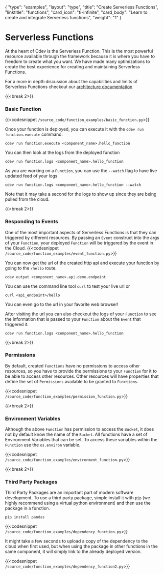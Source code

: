 {
    "type": "examples",
    "layout": "type",
    "title": "Create Serverless Functions",
    "linktitle": "functions",
    "card_icon": "ti-infinite",
    "card_body": "Learn to create and integrate Serverless functions",
    "weight": "1"
}


# Serverless Functions

At the heart of Cdev is the Serverless Function. This is the most powerful resource available through the framework because it is where you have to freedom to create what you want. We have made many optimizations to create the best experience for creating and maintaining Serverless Functions.


For a more in depth discussion about the capabilities and limits of Serverless Functions checkout our [architecture documentation](/docs/firstprinciples)

{{<break 2>}}
### Basic Function
{{<codesnippet `/source_code/function_examples/basic_function.py`>}}

Once your function is deployed, you can execute it with the `cdev run function.execute` command.
```
cdev run function.execute <component_name>.hello_function
```

You can then look at the logs from the deployed function
```
cdev run function.logs <component_name>.hello_function
```

As you are working on a `Function`, you can use the `--watch` flag to have live updated feed of your logs
```
cdev run function.logs <component_name>.hello_function --watch
```
Note that it may take a second for the logs to show up since they are being pulled from the cloud.


{{<break 2>}}
### Responding to Events
One of the most important aspects of Serverless Functions is that they can triggered by different resources. By passing an `Event` construct into the args of your `Function`, your deployed `Function` will be triggered by the event in the Cloud.
{{<codesnippet `/source_code/function_examples/event_function.py`>}}

You can now get the url of the created http api and execute your function by going to the `/hello` route.
```
cdev output <component_name>.api.demo.endpoint
```
You can use the command line tool `curl` to test your live url or
```
curl <api_endpoint>/hello
```

You can even go to the url in your favorite web browser! 

After visiting the url you can also checkout the logs of your `Function` to see the information that is passed to your `Function` about the `Event` that triggered it. 

```
cdev run function.logs <component_name>.hello_function
```

{{<break 2>}}
### Permissions
By default, created `Functions` have no permissions to access other resources, so you have to provide the permissions to your `Function` for it to be able to access other resources. Other resources will have properties that define the set of `Permissions` available to be granted to `Functions`.

{{<codesnippet `/source_code/function_examples/permission_function.py`>}}


{{<break 2>}}
### Environment Variables
Although the above `Function` has permission to access the `Bucket`, it does not by default know the name of the `Bucket`. All functions have a set of Environment Variables that can be set. To access these variables within the `Function` use the `os.environ` variable. 

{{<codesnippet `/source_code/function_examples/environment_function.py`>}}


{{<break 2>}}
### Third Party Packages
Third Party Packages are an important part of modern software development. To use a third party package, simple install it with `pip` (we highly recommend using a virtual python environment) and then use the package in a function.

```
pip install pandas
```

{{<codesnippet `/source_code/function_examples/dependency_function.py`>}}

It might take a few seconds to upload a copy of the dependency to the cloud when first used, but when using the package in other functions in the same component, it will simply link to the already deployed version.

{{<codesnippet `/source_code/function_examples/dependency_function2.py`>}}



